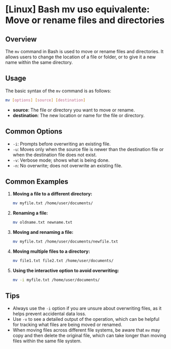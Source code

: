 # [Linux] Bash mv uso equivalente: Move or rename files and directories

## Overview
The `mv` command in Bash is used to move or rename files and directories. It allows users to change the location of a file or folder, or to give it a new name within the same directory.

## Usage
The basic syntax of the `mv` command is as follows:

```bash
mv [options] [source] [destination]
```

- **source**: The file or directory you want to move or rename.
- **destination**: The new location or name for the file or directory.

## Common Options
- `-i`: Prompts before overwriting an existing file.
- `-u`: Moves only when the source file is newer than the destination file or when the destination file does not exist.
- `-v`: Verbose mode; shows what is being done.
- `-n`: No overwrite; does not overwrite an existing file.

## Common Examples
1. **Moving a file to a different directory:**
   ```bash
   mv myfile.txt /home/user/documents/
   ```

2. **Renaming a file:**
   ```bash
   mv oldname.txt newname.txt
   ```

3. **Moving and renaming a file:**
   ```bash
   mv myfile.txt /home/user/documents/newfile.txt
   ```

4. **Moving multiple files to a directory:**
   ```bash
   mv file1.txt file2.txt /home/user/documents/
   ```

5. **Using the interactive option to avoid overwriting:**
   ```bash
   mv -i myfile.txt /home/user/documents/
   ```

## Tips
- Always use the `-i` option if you are unsure about overwriting files, as it helps prevent accidental data loss.
- Use `-v` to see a detailed output of the operation, which can be helpful for tracking what files are being moved or renamed.
- When moving files across different file systems, be aware that `mv` may copy and then delete the original file, which can take longer than moving files within the same file system.